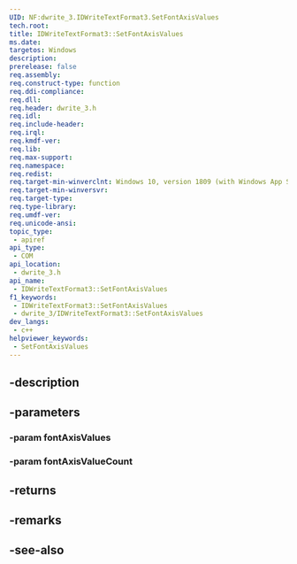 ```yaml
---
UID: NF:dwrite_3.IDWriteTextFormat3.SetFontAxisValues
tech.root: 
title: IDWriteTextFormat3::SetFontAxisValues
ms.date: 
targetos: Windows
description: 
prerelease: false
req.assembly: 
req.construct-type: function
req.ddi-compliance: 
req.dll: 
req.header: dwrite_3.h
req.idl: 
req.include-header: 
req.irql: 
req.kmdf-ver: 
req.lib: 
req.max-support: 
req.namespace: 
req.redist: 
req.target-min-winverclnt: Windows 10, version 1809 (with Windows App SDK 0.5 or later)
req.target-min-winversvr: 
req.target-type: 
req.type-library: 
req.umdf-ver: 
req.unicode-ansi: 
topic_type:
 - apiref
api_type:
 - COM
api_location:
 - dwrite_3.h
api_name:
 - IDWriteTextFormat3::SetFontAxisValues
f1_keywords:
 - IDWriteTextFormat3::SetFontAxisValues
 - dwrite_3/IDWriteTextFormat3::SetFontAxisValues
dev_langs:
 - c++
helpviewer_keywords:
 - SetFontAxisValues
---
```


## -description

## -parameters

### -param fontAxisValues

### -param fontAxisValueCount

## -returns

## -remarks

## -see-also

